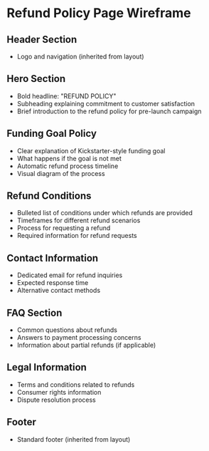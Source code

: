 # Refund Policy Page Wireframe

## Header Section
- Logo and navigation (inherited from layout)

## Hero Section
- Bold headline: "REFUND POLICY"
- Subheading explaining commitment to customer satisfaction
- Brief introduction to the refund policy for pre-launch campaign

## Funding Goal Policy
- Clear explanation of Kickstarter-style funding goal
- What happens if the goal is not met
- Automatic refund process timeline
- Visual diagram of the process

## Refund Conditions
- Bulleted list of conditions under which refunds are provided
- Timeframes for different refund scenarios
- Process for requesting a refund
- Required information for refund requests

## Contact Information
- Dedicated email for refund inquiries
- Expected response time
- Alternative contact methods

## FAQ Section
- Common questions about refunds
- Answers to payment processing concerns
- Information about partial refunds (if applicable)

## Legal Information
- Terms and conditions related to refunds
- Consumer rights information
- Dispute resolution process

## Footer
- Standard footer (inherited from layout)
